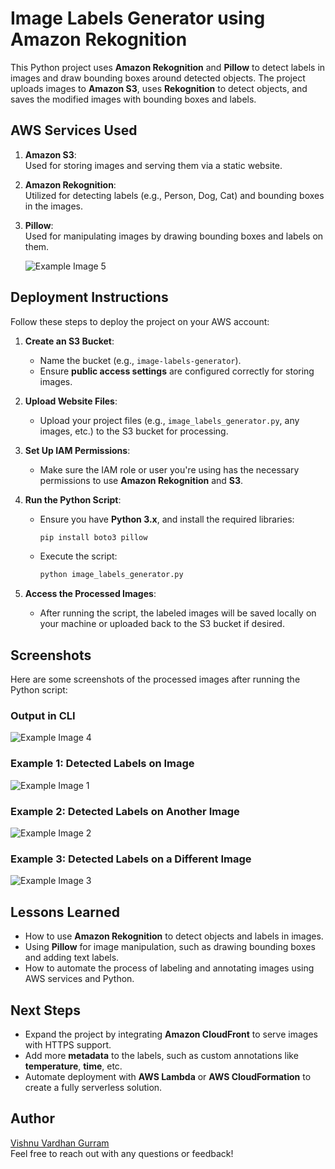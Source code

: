# Image Labels Generator using Amazon Rekognition

This Python project uses **Amazon Rekognition** and **Pillow** to detect labels in images and draw bounding boxes around detected objects. The project uploads images to **Amazon S3**, uses **Rekognition** to detect objects, and saves the modified images with bounding boxes and labels.

## **AWS Services Used**
1. **Amazon S3**:  
   Used for storing images and serving them via a static website.
   
2. **Amazon Rekognition**:  
   Utilized for detecting labels (e.g., Person, Dog, Cat) and bounding boxes in the images.

3. **Pillow**:  
   Used for manipulating images by drawing bounding boxes and labels on them.

   ![Example Image 5](a1.png)

## **Deployment Instructions**
Follow these steps to deploy the project on your AWS account:

1. **Create an S3 Bucket**:
   - Name the bucket (e.g., `image-labels-generator`).
   - Ensure **public access settings** are configured correctly for storing images.

2. **Upload Website Files**:
   - Upload your project files (e.g., `image_labels_generator.py`, any images, etc.) to the S3 bucket for processing.

3. **Set Up IAM Permissions**:
   - Make sure the IAM role or user you're using has the necessary permissions to use **Amazon Rekognition** and **S3**.

4. **Run the Python Script**:
   - Ensure you have **Python 3.x**, and install the required libraries:
     ```bash
     pip install boto3 pillow
     ```
   - Execute the script:
     ```bash
     python image_labels_generator.py
     ```

5. **Access the Processed Images**:
   - After running the script, the labeled images will be saved locally on your machine or uploaded back to the S3 bucket if desired.

## **Screenshots**
Here are some screenshots of the processed images after running the Python script:

### Output in CLI

![Example Image 4](output_in_CLI.png)

### Example 1: Detected Labels on Image

![Example Image 1](labeled_dog.jpg)

### Example 2: Detected Labels on Another Image

![Example Image 2](labeled_pexels-1948912-3581058.jpg)

### Example 3: Detected Labels on a Different Image

![Example Image 3](labeled_pexels-ana-benet-8243365.jpg)




## **Lessons Learned**
- How to use **Amazon Rekognition** to detect objects and labels in images.
- Using **Pillow** for image manipulation, such as drawing bounding boxes and adding text labels.
- How to automate the process of labeling and annotating images using AWS services and Python.

## **Next Steps**
- Expand the project by integrating **Amazon CloudFront** to serve images with HTTPS support.
- Add more **metadata** to the labels, such as custom annotations like **temperature**, **time**, etc.
- Automate deployment with **AWS Lambda** or **AWS CloudFormation** to create a fully serverless solution.

## **Author**
[Vishnu Vardhan Gurram](https://github.com/vishnuvardhan148)  
Feel free to reach out with any questions or feedback!



